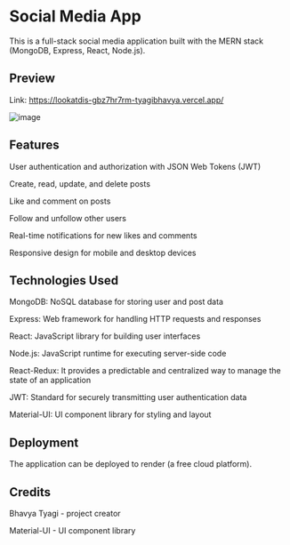 # Social Media App
This is a full-stack social media application built with the MERN stack (MongoDB, Express, React, Node.js).

## Preview
Link: https://lookatdis-gbz7hr7rm-tyagibhavya.vercel.app/

![image](https://user-images.githubusercontent.com/99269005/231383895-35ffbabf-0e89-46b0-aae5-594475742009.png)

## Features
User authentication and authorization with JSON Web Tokens (JWT)

Create, read, update, and delete posts

Like and comment on posts

Follow and unfollow other users

Real-time notifications for new likes and comments

Responsive design for mobile and desktop devices

## Technologies Used
MongoDB: NoSQL database for storing user and post data

Express: Web framework for handling HTTP requests and responses

React: JavaScript library for building user interfaces

Node.js: JavaScript runtime for executing server-side code

React-Redux:  It provides a predictable and centralized way to manage the state of an application

JWT: Standard for securely transmitting user authentication data

Material-UI: UI component library for styling and layout

## Deployment
The application can be deployed to render (a free cloud platform).

## Credits
Bhavya Tyagi - project creator

Material-UI - UI component library
